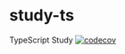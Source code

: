 # study-ts
TypeScript Study [![codecov](https://codecov.io/gh/jack-kj/study-ts/graph/badge.svg?token=Z267TBR0D8)](https://codecov.io/gh/jack-kj/study-ts)
